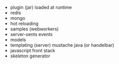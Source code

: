 
- plugin (jar) loaded at runtime
- redis
- mongo
- hot reloading
- samples (webworkers)
- server-sents events
- models
- templating (server) mustache java (or handelbar)
- javascript front stack
- skeleton generator
